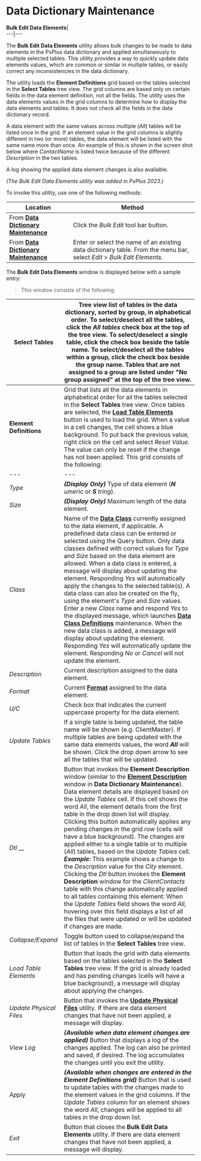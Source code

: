 # Data Dictionary Maintenance

**Bulk Edit Data Elements**|   
---|---  
  
The **Bulk Edit Data Elements** utility allows bulk changes to be made to data elements in the PxPlus data dictionary and applied simultaneously to multiple selected tables. This utility provides a way to quickly update data elements values, which are common or similar in multiple tables, or easily correct any inconsistencies in the data dictionary.

The utility loads the **Element Definitions** grid based on the tables selected in the **Select Tables** tree view. The grid columns are based only on certain fields in the data element definition, not all the fields. The utility uses the data elements values in the grid columns to determine how to display the data elements and tables. It does not check all the fields in the data dictionary record.

A data element with the same values across multiple (*All*) tables will be listed once in the grid. If an element value in the grid columns is slightly different in two (or more) tables, the data element will be listed with the same name more than once. An example of this is shown in the screen shot below where _ContactName_ is listed twice because of the different _Description_ in the two tables.

A log showing the applied data element changes is also available.

_(The Bulk Edit Data Elements utility was added in PxPlus 2023.)_

To invoke this utility, use one of the following methods:

**Location** |  **Method**  
---|---  
From **[Data Dictionary Maintenance](Overview.md)** |  Click the _Bulk Edit_ tool bar button.  
From **[Data Dictionary Maintenance](Overview.md)** |  Enter or select the name of an existing data dictionary table. From the menu bar, select _Edit_ > _Bulk Edit Elements_.  
  
The **Bulk Edit Data Elements** window is displayed below with a sample entry:

> This window consists of the following:

**Select Tables** |  Tree view list of tables in the data dictionary, sorted by group, in alphabetical order. To select/deselect all the tables, click the _All tables_ check box at the top of the tree view. To select/deselect a single table, click the check box beside the table name. To select/deselect all the tables within a group, click the check box beside the group name. Tables that are not assigned to a group are listed under "No group assigned" at the top of the tree view.  
---|---  
**Element Definitions** |  Grid that lists all the data elements in alphabetical order for all the tables selected in the **Select Tables** tree view. Once tables are selected, the **[Load Table Elements](Bulk%20Edit%20Elements.htm#load_elements)** button is used to load the grid. When a value in a cell changes, the cell shows a blue background. To put back the previous value, right click on the cell and select _Reset Value_. The value can only be reset if the change has not been applied. This grid consists of the following: |  _Element_ |  **_(Display Only)_** Name of the data element.  
---|---  
_Type_ |  **_(Display Only)_** Type of data element (**_N_** _umeric_ or **_S_** _tring_).  
_Size_ |  **_(Display Only)_** Maximum length of the data element.  
_Class_ |  Name of the **[Data Class](Overview.htm#data_class)** currently assigned to the data element, if applicable. A predefined data class can be entered or selected using the Query button. Only data classes defined with correct values for _Type_ and _Size_ based on the data element are allowed. When a data class is entered, a message will display about updating the element. Responding _Yes_ will automatically apply the changes to the selected table(s). A data class can also be created on the fly, using the element's _Type_ and _Size_ values. Enter a new _Class_ name and respond _Yes_ to the displayed message, which launches **[Data Class Definitions](../Data%20Classes/Overview.htm#Mark1)** maintenance. When the new data class is added, a message will display about updating the element. Responding _Yes_ will automatically update the element. Responding _No_ or _Cancel_ will not update the element.  
_Description_ |  Current description assigned to the data element.  
_Format_ |  Current **[Format](Overview.htm#format)** assigned to the data element.  
_U/C_ |  Check box that indicates the current uppercase property for the data element.  
_Update Tables_ |  If a single table is being updated, the table name will be shown (e.g. ClientMaster). If multiple tables are being updated with the same data elements values, the word ***All*** will be shown. Click the drop down arrow to see all the tables that will be updated.  
_Dtl_ __|  Button that invokes the **Element Description** window (similar to the **[Element Description](Element%20Description.md)** window in **Data Dictionary Maintenance**). Data element details are displayed based on the _Update Tables_ cell. If this cell shows the word *All*, the element details from the first table in the drop down list will display. Clicking this button automatically applies any pending changes in the grid row (cells will have a blue background). The changes are applied either to a single table or to multiple (*All*) tables, based on the _Update Tables_ cell. **_Example:_** This example shows a change to the _Description_ value for the _City_ element. Clicking the _Dtl_ button invokes the **Element Description** window for the _ClientContacts_ table with this change automatically applied to all tables containing this element: When the _Update Tables_ field shows the word *All*, hovering over this field displays a list of all the files that were updated or will be updated if changes are made.  
_Collapse/Expand_ |  Toggle button used to collapse/expand the list of tables in the **Select Tables** tree view.  
_Load Table Elements_ |  Button that loads the grid with data elements based on the tables selected in the **Select Tables** tree view. If the grid is already loaded and has pending changes (cells will have a blue background), a message will display about applying the changes.  
_Update Physical Files_ |  Button that invokes the **[Update Physical Files](Update%20Physical%20Files.md)** utility. If there are data element changes that have not been applied, a message will display.  
_View Log_ |  **_(Available when data element changes are applied)_** Button that displays a log of the changes applied. The log can also be printed and saved, if desired. The log accumulates the changes until you exit the utility.  
_Apply_ |  **_(Available when changes are entered in the Element Definitions grid)_** Button that is used to update tables with the changes made to the element values in the grid columns. If the _Update Tables_ column for an element shows the word *All*, changes will be applied to all tables in the drop down list.  
_Exit_ |  Button that closes the **Bulk Edit Data Elements** utility. If there are data element changes that have not been applied, a message will display.
